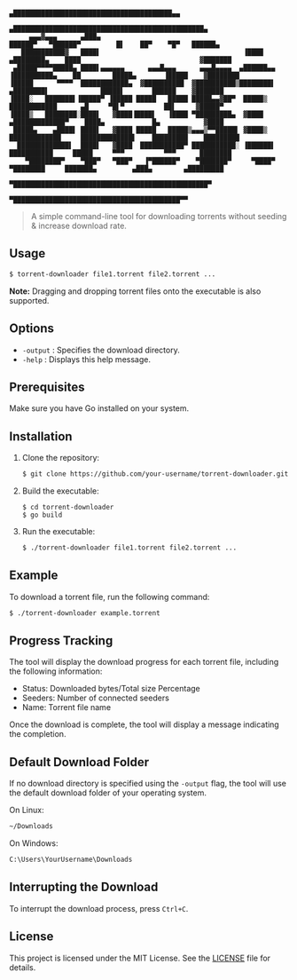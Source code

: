 ```
                                                                               ▄████████████████████████████████████████▄▄
                                                                           ▄████████████████████████████████████████████████▄
     ▄▄▄▓▄▄▄      ▄███▄                                                   ██████▀   ▀██████▀         █▌    ██▀    ▀█▀   ██████▄
   ███████████▓   ████▌                                    ▐████        ▄████████▄    ████                              ▓███████
 ▄█████▀▀▀▀█████▄ ████▌▄▄▄▄▄▄      ▄▄▄█▄▄▄      ▄▄▄█▄▄▄▄  ▄██████▄▄    ▐██████████▄    ██        █████▄       ▐█████    ▓████████
▐█████      ▀▀▀▀  ████████████▄  ▓██████████  ▓██████████▒████████▌       ▄████████▌             █████▌       ██████    ▓███████
▐████░   ███████▌▐█████▀ ▐█████ █████   █████ █████▄▄▓██▀  █████▒        ████████████      ▄█     ▀█▌▀          ██▌     ▓█████▀
▐████▒   ████████░████▌   ▓████▐████▌   ▐████ ▀█████████▄  ▓████       ▄█████████████▀    ████▄            █▄           ▓████
 █████▄    ▄████▌ ████▌   ▓████ █████   █████▒▄▄▄▒▀▀█████▌ ▓████▒      █████████████     █████████████▌    █████████    █████████
  █████████████▌  ████▌   ▓████  ███████████▀ ███████████░ ▐██████▌     ███████████     █████     ▀▀▀          ▀▀▀      ████████
    ▀████████▀    ▀███▀   ▀███▀   ▐▀██████▀    ▀███████▀     ▀████▀      ▀████████     ███████▄         ▄███▄        ▄█████████
                                                                           ▀█████████████████████████████████████████████████▀
                                                                              ▀██████████████████████████████████████████▀▀
```
>A simple command-line tool for downloading torrents without seeding & increase download rate.

## Usage

```bash
$ torrent-downloader file1.torrent file2.torrent ...
```
**Note:** Dragging and dropping torrent files onto the executable is also supported.

## Options

- `-output` : Specifies the download directory.
- `-help` : Displays this help message.

## Prerequisites

Make sure you have Go installed on your system.

## Installation

1. Clone the repository:

   ```bash
   $ git clone https://github.com/your-username/torrent-downloader.git
   ```

2. Build the executable:

   ```
   $ cd torrent-downloader
   $ go build
   ```

3. Run the executable:

   ```bash
   $ ./torrent-downloader file1.torrent file2.torrent ...
   ```

## Example

To download a torrent file, run the following command:

```bash
$ ./torrent-downloader example.torrent
```

## Progress Tracking

The tool will display the download progress for each torrent file, including the following information:

- Status: Downloaded bytes/Total size Percentage
- Seeders: Number of connected seeders
- Name: Torrent file name

Once the download is complete, the tool will display a message indicating the completion.

## Default Download Folder

If no download directory is specified using the `-output` flag, the tool will use the default download folder of your operating system.

On Linux:

```bash
~/Downloads
```

On Windows:

```bash
C:\Users\YourUsername\Downloads
```

## Interrupting the Download

To interrupt the download process, press `Ctrl+C`.

## License

This project is licensed under the MIT License. See the [LICENSE](LICENSE) file for details.